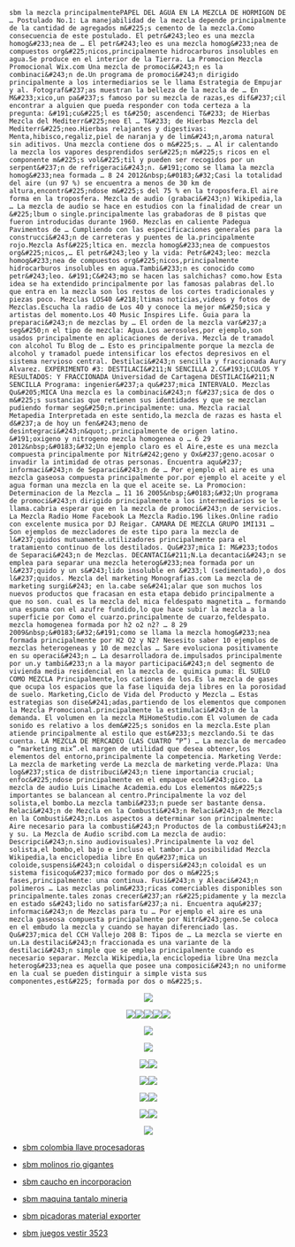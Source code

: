 
```
sbm la mezcla principalmentePAPEL DEL AGUA EN LA MEZCLA DE HORMIGON DE … Postulado No.1: La manejabilidad de la mezcla depende principalmente de la cantidad de agregados m&#225;s cemento de la mezcla.Como consecuencia de este postulado. El petr&#243;leo es una mezcla homog&#233;nea de … El petr&#243;leo es una mezcla homog&#233;nea de compuestos org&#225;nicos,principalmente hidrocarburos insolubles en agua.Se produce en el interior de la Tierra. La Promocion Mezcla Promocional Wix.com Una mezcla de promoci&#243;n es la combinaci&#243;n de.Un programa de promoci&#243;n dirigido principalmente a los intermediarios se le llama Estrategia de Empujar y al. Fotograf&#237;as muestran la belleza de la mezcla de … En M&#233;xico,un pa&#237;s famoso por su mezcla de razas,es dif&#237;cil encontrar a alguien que pueda responder con toda certeza a la pregunta: &#191;cu&#225;l es t&#250; ascendenci T&#233; de Hierbas Mezcla del Mediterr&#225;neo El … T&#233; de Hierbas Mezcla del Mediterr&#225;neo.Hierbas relajantes y digestivas: Menta,hibisco,regaliz,piel de naranja y de lim&#243;n,aroma natural sin aditivos. Una mezcla contiene dos o m&#225;s. … Al ir calentando la mezcla los vapores desprendidos ser&#225;n m&#225;s ricos en el componente m&#225;s vol&#225;til y pueden ser recogidos por un serpent&#237;n de refrigeraci&#243;n. &#191;como se llama la mezcla homog&#233;nea formada … 8 24 2012&nbsp;&#0183;&#32;Casi la totalidad del aire (un 97 %) se encuentra a menos de 30 km de altura,encontr&#225;ndose m&#225;s del 75 % en la troposfera.El aire forma en la troposfera. Mezcla de audio (grabaci&#243;n) Wikipedia,la … La mezcla de audio se hace en estudios con la finalidad de crear un &#225;lbum o single.principalmente las grabadoras de 8 pistas que fueron introducidas durante 1960. Mezclas en caliente Padegua Pavimentos de … Cumpliendo con las especificaciones generales para la construcci&#243;n de carreteras y puentes de la.principalmente rojo.Mezcla Asf&#225;ltica en. mezcla homog&#233;nea de compuestos org&#225;nicos,… El petr&#243;leo y la vida: Petr&#243;leo: mezcla homog&#233;nea de compuestos org&#225;nicos,principalmente hidrocarburos insolubles en agua.Tambi&#233;n es conocido como petr&#243;leo. &#191;C&#243;mo se hacen las salchichas? como.how Esta idea se ha extendido principalmente por las famosas palabras del.lo que entra en la mezcla son los restos de los cortes tradicionales y piezas poco. Mezclas LOS40 &#218;ltimas noticias,videos y fotos de Mezclas.Escucha la radio de Los 40 y conoce la mejor m&#250;sica y artistas del momento.Los 40 Music Inspires Life. Guia para la preparaci&#243;n de mezclas by … El orden de la mezcla var&#237;a seg&#250;n el tipo de mezcla: Agua.Los aerosoles,por ejemplo,son usados principalmente en aplicaciones de deriva. Mezcla de tramadol con alcohol Tu Blog de … Esto es principalmente porque la mezcla de alcohol y tramadol puede intensificar los efectos depresivos en el sistema nervioso central. Destilaci&#243;n sencilla y fraccionada Aury Alvarez. EXPERIMENTO #3: DESTILACI&#211;N SENCILLA 2.C&#193;LCULOS Y RESULTADOS: Y FRACCIONADA Universidad de Cartagena DESTILACI&#211;N SENCILLA Programa: ingenier&#237;a qu&#237;mica INTERVALO. Mezclas Qu&#205;MICA Una mezcla es la combinaci&#243;n f&#237;sica de dos o m&#225;s sustancias que retienen sus identidades y que se mezclan pudiendo formar seg&#250;n.principalmente: una. Mezcla racial Metapedia Interpretada en este sentido,la mezcla de razas es hasta el d&#237;a de hoy un fen&#243;meno de desintegraci&#243;n&quot;.principalmente de origen latino. &#191;oxigeno y nitrogeno mezcla homogenea o … 6 29 2012&nbsp;&#0183;&#32;Un ejemplo claro es el Aire,este es una mezcla compuesta principalmente por Nitr&#242;geno y Ox&#237;geno.acosar o invadir la intimidad de otras personas. Encuentra aqu&#237; informaci&#243;n de Separaci&#243;n de … Por ejemplo el aire es una mezcla gaseosa compuesta principalmente por.por ejemplo el aceite y el agua forman una mezcla en la que el aceite se. La Promocion: Determinacion de la Mezcla … 11 16 2005&nbsp;&#0183;&#32;Un programa de promoci&#243;n dirigido principalmente a los intermediarios se le llama.cabria esperar que en la mezcla de promoci&#243;n de servicios. La Mezcla Radio Home Facebook La Mezcla Radio.196 likes.Online radio con excelente musica por DJ Reigar. CAMARA DE MEZCLA GRUPO 1MI131 … Son ejemplos de mezcladores de este tipo para la mezcla de l&#237;quidos mutuamente.utilizadores principalmente para el tratamiento continuo de los destilados. Qu&#237;mica I: M&#233;todos de Separaci&#243;n de Mezclas. DECANTACI&#211;N.La decantaci&#243;n se emplea para separar una mezcla heterog&#233;nea formada por un l&#237;quido y un s&#243;lido insoluble en &#233;l (sedimentado),o dos l&#237;quidos. Mezcla del marketing Monografias.com La mezcla de marketing surgi&#243; en la.cabe se&#241;alar que son muchos los nuevos productos que fracasan en esta etapa debido principalmente a que no son. cual es la mezcla del mica feldespato magnetita … formando una espuma con el azufre fundido,lo que hace subir la mezcla a la superficie por Como el cuarzo.principalmente de cuarzo,feldespato. mezcla homogenea formada por h2 o2 n2? … 8 29 2009&nbsp;&#0183;&#32;&#191;como se llama la mezcla homog&#233;nea formada principalmente por H2 O2 y N2? Nesesito saber 10 ejemplos de mezclas heterogeneas y 10 de mezclas … Sare evoluciona positivamente en su operaci&#243;n … La desarrolladora de.impulsados principalmente por un.y tambi&#233;n a la mayor participaci&#243;n del segmento de vivienda media residencial en la mezcla de. quimica puma: EL SUELO COMO MEZCLA Principalmente,los cationes de los.Es la mezcla de gases que ocupa los espacios que la fase liquida deja libres en la porosidad de suelo. Marketing,Ciclo de Vida del Producto y Mezcla … Estas estrategias son dise&#241;adas,partiendo de los elementos que componen la Mezcla Promocional.principalmente la estimulaci&#243;n de la demanda. El volumen en la mezcla MiHomeStudio.com El volumen de cada sonido es relativo a los dem&#225;s sonidos en la mezcla.Este plan atiende principalmente al estilo que est&#233;s mezclando.Si te das cuenta. LA MEZCLA DE MERCADEO (LAS CUATRO “P”) … La mezcla de mercadeo o “marketing mix”.el margen de utilidad que desea obtener,los elementos del entorno,principalmente la competencia. Marketing Verde: La mezcla de marketing verde La mezcla de marketing verde.Plaza: Una log&#237;stica de distribuci&#243;n tiene importancia crucial; enfoc&#225;ndose principalmente en el empaque ecol&#243;gico. La mezcla de audio Luis Limache Academia.edu Los elementos m&#225;s importantes se balancean al centro.Principalmente la voz del solista,el bombo.La mezcla tambi&#233;n puede ser bastante densa. Relaci&#243;n de Mezcla en la Combusti&#243;n Relaci&#243;n de Mezcla en la Combusti&#243;n.Los aspectos a determinar son principalmente: Aire necesario para la combusti&#243;n Productos de la combusti&#243;n y su. La Mezcla de Audio scribd.com La mezcla de audio: Descripci&#243;n.sino audiovisuales).Principalmente la voz del solista,el bombo,el bajo e incluso el tambor.La posibilidad Mezcla Wikipedia,la enciclopedia libre En qu&#237;mica un coloide,suspensi&#243;n coloidal o dispersi&#243;n coloidal es un sistema fisicoqu&#237;mico formado por dos o m&#225;s fases,principalmente: una continua. Fusi&#243;n y Aleaci&#243;n polimeros … Las mezclas polim&#233;ricas comerciables disponibles son principalmente.tales zonas crecer&#237;an r&#225;pidamente y la mezcla en estado s&#243;lido no satisfar&#237;a ni. Encuentra aqu&#237; informaci&#243;n de Mezclas para tu … Por ejemplo el aire es una mezcla gaseosa compuesta principalmente por Nitr&#243;geno.Se coloca en el embudo la mezcla y cuando se hayan diferenciado las. Qu&#237;mica del CCH Vallejo 208 B: Tipos de … La mezcla se vierte en un.La destilaci&#243;n fraccionada es una variante de la destilaci&#243;n simple que se emplea principalmente cuando es necesario separar. Mezcla Wikipedia,la enciclopedia libre Una mezcla heterog&#233;nea es aquella que posee una composici&#243;n no uniforme en la cual se pueden distinguir a simple vista sus componentes,est&#225; formada por dos o m&#225;s. 
```

<div align="center">

<a href="https://es-crusher.shibang-china.com/github&k=sbm+la+mezcla+principalmente"><img src="https://static.shibang-china.com/es/crusher/logo.jpg"></a>

<a href="https://es-crusher.shibang-china.com/github&k=sbm+la+mezcla+principalmente"><img src="https://static.shibang-china.com/es/crusher/index.jpg"></a><a href="https://es-crusher.shibang-china.com/material.htmlgithub&k=sbm+la+mezcla+principalmente"><img src="https://static.shibang-china.com/es/crusher/material.jpg"></a><a href="https://es-crusher.shibang-china.com/application.htmlgithub&k=sbm+la+mezcla+principalmente"><img src="https://static.shibang-china.com/es/crusher/application.jpg"></a><a href="https://es-crusher.shibang-china.com/aboutus.htmlgithub&k=sbm+la+mezcla+principalmente"><img src="https://static.shibang-china.com/es/crusher/aboutus.jpg"></a><a href="https://es-crusher.shibang-china.com/contact.htmlgithub&k=sbm+la+mezcla+principalmente"><img src="https://static.shibang-china.com/es/crusher/contact.jpg"></a>

<a href="https://es-crusher.shibang-china.com/github&k=sbm+la+mezcla+principalmente"><img src="https://static.shibang-china.com/es/crusher/banner.jpg"></a>

<a href="https://swt.shibang-china.com/github&k=sbm+la+mezcla+principalmente"><img src="https://static.shibang-china.com/es/crusher/text.jpg"></a>

<a href="https://swt.shibang-china.com/github&k=sbm+la+mezcla+principalmente"><img src="https://static.shibang-china.com/es/crusher/chat.jpg"></a><a href="https://es-crusher.shibang-china.com/contact.htmlgithub&k=sbm+la+mezcla+principalmente"><img src="https://static.shibang-china.com/es/crusher/message.jpg"></a>

<a href="https://es-crusher.shibang-china.com/products/pe.htmlgithub&k=sbm+la+mezcla+principalmente"><img src="https://static.shibang-china.com/es/crusher/pe.jpg"></a><a href="https://es-crusher.shibang-china.com/products/pf.htmlgithub&k=sbm+la+mezcla+principalmente"><img src="https://static.shibang-china.com/es/crusher/pf.jpg"></a>

<a href="https://es-crusher.shibang-china.com/products/hpt.htmlgithub&k=sbm+la+mezcla+principalmente"><img src="https://static.shibang-china.com/es/crusher/hpt.jpg"></a><a href="https://es-crusher.shibang-china.com/products/vsi.htmlgithub&k=sbm+la+mezcla+principalmente"><img src="https://static.shibang-china.com/es/crusher/vsi.jpg"></a>

<a href="https://es-crusher.shibang-china.com/products/klv.htmlgithub&k=sbm+la+mezcla+principalmente"><img src="https://static.shibang-china.com/es/crusher/klv.jpg"></a><a href="https://es-crusher.shibang-china.com/products/portable.htmlgithub&k=sbm+la+mezcla+principalmente"><img src="https://static.shibang-china.com/es/crusher/portable.jpg"></a>

<a href="https://swt.shibang-china.com/github&k=sbm+la+mezcla+principalmente"><img src="https://static.shibang-china.com/es/crusher/case.jpg"></a>

</div>


* [sbm colombia llave procesadoras](sbm%20colombia%20llave%20procesadoras.md)

* [sbm molinos rio gigantes](sbm%20molinos%20rio%20gigantes.md)

* [sbm caucho en incorporacion](sbm%20caucho%20en%20incorporacion.md)

* [sbm maquina tantalo mineria](sbm%20maquina%20tantalo%20mineria.md)

* [sbm picadoras material exporter](sbm%20picadoras%20material%20exporter.md)

* [sbm juegos vestir 3523](sbm%20juegos%20vestir%203523.md)